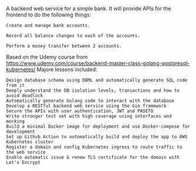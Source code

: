 A backend web service for a simple bank. It will provide APIs for the frontend to do the following things:

    Create and manage bank accounts.

    Record all balance changes to each of the accounts.

    Perform a money transfer between 2 accounts.
    
Based on the Udemy course from https://www.udemy.com/course/backend-master-class-golang-postgresql-kubernetes/
Majore lessons included:

    Design database schema using DBML and automatically generate SQL code from it
    Deeply understand the DB isolation levels, transactions and how to avoid deadlock
    Automatically generate Golang code to interact with the database
    Develop a RESTful backend web service using the Gin framework
    Secure the APIs with user authentication, JWT and PASETO
    Write stronger test set with high coverage using interfaces and mocking
    Build a minimal Docker image for deployment and use Docker-compose for development
    Set up Github Action to automatically build and deploy the app to AWS Kubernetes cluster
    Register a domain and config Kubernetes ingress to route traffic to the web service
    Enable automatic issue & renew TLS certificate for the domain with Let's Encrypt
